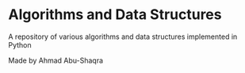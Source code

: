 # Algorithms and Data Structures

A repository of various algorithms and data structures implemented in Python

Made by Ahmad Abu-Shaqra